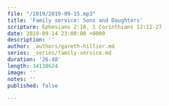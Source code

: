 ```yaml
---
file: "/2019/2019-09-15.mp3"
title: 'Family service: Sons and Daughters'
scripture: Ephesians 2:18, 1 Corinthians 12:12-27
date: 2019-09-14 23:00:00 +0000
description: ''
author: _authors/gareth-hillier.md
series: _series/family-service.md
duration: '26:48'
length: 34138624
image: ''
notes: ''
published: false

---
```


